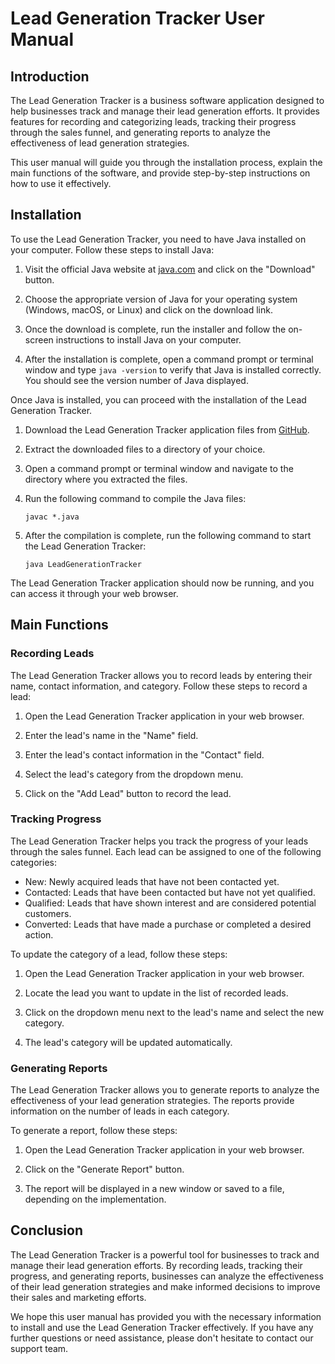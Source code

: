 # Lead Generation Tracker User Manual

## Introduction

The Lead Generation Tracker is a business software application designed to help businesses track and manage their lead generation efforts. It provides features for recording and categorizing leads, tracking their progress through the sales funnel, and generating reports to analyze the effectiveness of lead generation strategies.

This user manual will guide you through the installation process, explain the main functions of the software, and provide step-by-step instructions on how to use it effectively.

## Installation

To use the Lead Generation Tracker, you need to have Java installed on your computer. Follow these steps to install Java:

1. Visit the official Java website at [java.com](https://www.java.com) and click on the "Download" button.

2. Choose the appropriate version of Java for your operating system (Windows, macOS, or Linux) and click on the download link.

3. Once the download is complete, run the installer and follow the on-screen instructions to install Java on your computer.

4. After the installation is complete, open a command prompt or terminal window and type `java -version` to verify that Java is installed correctly. You should see the version number of Java displayed.

Once Java is installed, you can proceed with the installation of the Lead Generation Tracker.

1. Download the Lead Generation Tracker application files from [GitHub](https://github.com/your-repository).

2. Extract the downloaded files to a directory of your choice.

3. Open a command prompt or terminal window and navigate to the directory where you extracted the files.

4. Run the following command to compile the Java files:

   ```
   javac *.java
   ```

5. After the compilation is complete, run the following command to start the Lead Generation Tracker:

   ```
   java LeadGenerationTracker
   ```

The Lead Generation Tracker application should now be running, and you can access it through your web browser.

## Main Functions

### Recording Leads

The Lead Generation Tracker allows you to record leads by entering their name, contact information, and category. Follow these steps to record a lead:

1. Open the Lead Generation Tracker application in your web browser.

2. Enter the lead's name in the "Name" field.

3. Enter the lead's contact information in the "Contact" field.

4. Select the lead's category from the dropdown menu.

5. Click on the "Add Lead" button to record the lead.

### Tracking Progress

The Lead Generation Tracker helps you track the progress of your leads through the sales funnel. Each lead can be assigned to one of the following categories:

- New: Newly acquired leads that have not been contacted yet.
- Contacted: Leads that have been contacted but have not yet qualified.
- Qualified: Leads that have shown interest and are considered potential customers.
- Converted: Leads that have made a purchase or completed a desired action.

To update the category of a lead, follow these steps:

1. Open the Lead Generation Tracker application in your web browser.

2. Locate the lead you want to update in the list of recorded leads.

3. Click on the dropdown menu next to the lead's name and select the new category.

4. The lead's category will be updated automatically.

### Generating Reports

The Lead Generation Tracker allows you to generate reports to analyze the effectiveness of your lead generation strategies. The reports provide information on the number of leads in each category.

To generate a report, follow these steps:

1. Open the Lead Generation Tracker application in your web browser.

2. Click on the "Generate Report" button.

3. The report will be displayed in a new window or saved to a file, depending on the implementation.

## Conclusion

The Lead Generation Tracker is a powerful tool for businesses to track and manage their lead generation efforts. By recording leads, tracking their progress, and generating reports, businesses can analyze the effectiveness of their lead generation strategies and make informed decisions to improve their sales and marketing efforts.

We hope this user manual has provided you with the necessary information to install and use the Lead Generation Tracker effectively. If you have any further questions or need assistance, please don't hesitate to contact our support team.